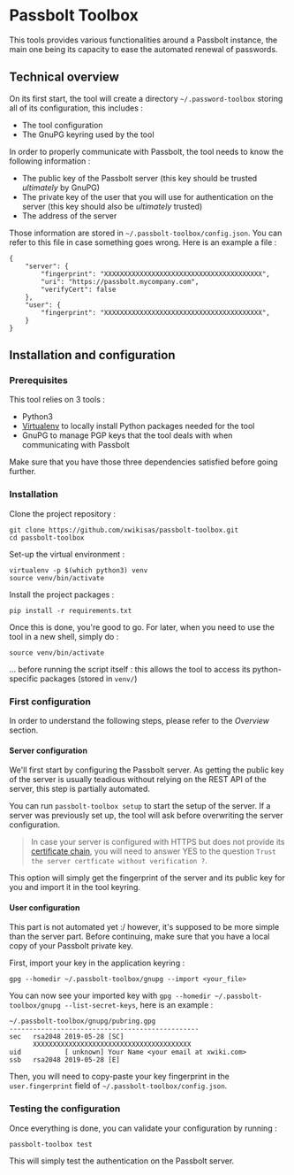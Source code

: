 # Passbolt Toolbox

This tools provides various functionalities around a Passbolt instance, the main one being its capacity to ease
the automated renewal of passwords.

## Technical overview

On its first start, the tool will create a directory `~/.password-toolbox` storing all of its configuration, this includes :
* The tool configuration
* The GnuPG keyring used by the tool

In order to properly communicate with Passbolt, the tool needs to know the following information :
* The public key of the Passbolt server (this key should be trusted *ultimately* by GnuPG)
* The private key of the user that you will use for authentication on the server (this key should also be *ultimately* trusted)
* The address of the server

Those information are stored in `~/.passbolt-toolbox/config.json`. You can refer to this file in case something goes wrong. Here is an example a file :

```
{
    "server": {
        "fingerprint": "XXXXXXXXXXXXXXXXXXXXXXXXXXXXXXXXXXXXXXXX",
        "uri": "https://passbolt.mycompany.com",
        "verifyCert": false
    },
    "user": {
        "fingerprint": "XXXXXXXXXXXXXXXXXXXXXXXXXXXXXXXXXXXXXXXX",
    }
}
```

## Installation and configuration

### Prerequisites

This tool relies on 3 tools :
* Python3
* [Virtualenv](https://virtualenv.pypa.io/en/stable/) to locally install Python packages needed for the tool
* GnuPG to manage PGP keys that the tool deals with when communicating with Passbolt

Make sure that you have those three dependencies satisfied before going further.

### Installation

Clone the project repository :
```
git clone https://github.com/xwikisas/passbolt-toolbox.git
cd passbolt-toolbox
```

Set-up the virtual environment :
```
virtualenv -p $(which python3) venv
source venv/bin/activate
```

Install the project packages :
```
pip install -r requirements.txt
```

Once this is done, you're good to go. For later, when you need to use the tool in a new shell, simply do :
```
source venv/bin/activate
```
... before running the script itself : this allows the tool to access its python-specific packages (stored in `venv/`)

### First configuration

In order to understand the following steps, please refer to the *Overview* section.

#### Server configuration

We'll first start by configuring the Passbolt server. As getting the public key of the server is usually teadious without relying on the REST API of the server, this step is partially automated.

You can run `passbolt-toolbox setup` to start the setup of the server. If a server was previously set up, the tool will ask before overwriting the server configuration.

> In case your server is configured with HTTPS but does not provide its [certificate chain](https://support.dnsimple.com/articles/what-is-ssl-certificate-chain/), you will need to answer YES to the question `Trust the server certficate without verification ?`.

This option will simply get the fingerprint of the server and its public key for you and import it in the tool keyring.

#### User configuration

This part is not automated yet :/ however, it's supposed to be more simple than the server part. Before continuing, make sure that you have a local copy of your Passbolt private key.

First, import your key in the application keyring :
```
gpg --homedir ~/.passbolt-toolbox/gnupg --import <your_file>
```

You can now see your imported key with `gpg --homedir ~/.passbolt-toolbox/gnupg --list-secret-keys`, here is an example :
```
~/.passbolt-toolbox/gnupg/pubring.gpg
------------------------------------------------
sec   rsa2048 2019-05-28 [SC]
      XXXXXXXXXXXXXXXXXXXXXXXXXXXXXXXXXXXXXXXX
uid           [ unknown] Your Name <your email at xwiki.com>
ssb   rsa2048 2019-05-28 [E]
```

Then, you will need to copy-paste your key fingerprint in the `user.fingerprint` field of `~/.passbolt-toolbox/config.json`.

### Testing the configuration

Once everything is done, you can validate your configuration by running :
```
passbolt-toolbox test
```

This will simply test the authentication on the Passbolt server.
